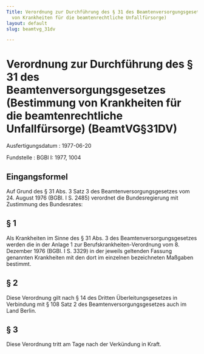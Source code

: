 ```yaml
---
Title: Verordnung zur Durchführung des § 31 des Beamtenversorgungsgesetzes (Bestimmung
  von Krankheiten für die beamtenrechtliche Unfallfürsorge)
layout: default
slug: beamtvg_31dv

---
```


# Verordnung zur Durchführung des § 31 des Beamtenversorgungsgesetzes (Bestimmung von Krankheiten für die beamtenrechtliche Unfallfürsorge) (BeamtVG§31DV)

Ausfertigungsdatum
:   1977-06-20

Fundstelle
:   BGBl I: 1977, 1004



## Eingangsformel

Auf Grund des § 31 Abs. 3 Satz 3 des Beamtenversorgungsgesetzes vom
24\. August 1976 (BGBl. I S. 2485) verordnet die Bundesregierung mit
Zustimmung des Bundesrates:


## § 1

Als Krankheiten im Sinne des § 31 Abs. 3 des
Beamtenversorgungsgesetzes werden die in der Anlage 1 zur
Berufskrankheiten-Verordnung vom 8. Dezember 1976 (BGBl. I S. 3329) in
der jeweils geltenden Fassung genannten Krankheiten mit den dort im
einzelnen bezeichneten Maßgaben bestimmt.


## § 2

Diese Verordnung gilt nach § 14 des Dritten Überleitungsgesetzes in
Verbindung mit § 108 Satz 2 des Beamtenversorgungsgesetzes auch im
Land Berlin.


## § 3

Diese Verordnung tritt am Tage nach der Verkündung in Kraft.

